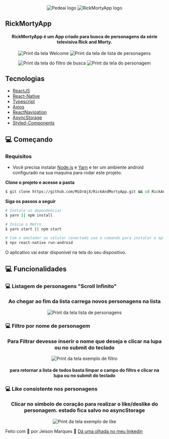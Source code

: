 <div align="center">
  <img src="https://pede.ai/upload/logo-horizontal-pedeai.png" alt="Pedeai logo">
  <img src="./src/assets/rickyandmortylogo.svg" alt="RickMortyApp logo">
</div>

## RickMortyApp

<h4 align="center">
  RickMortyApp é um App criado para busca de personagens da série televisiva Rick and Morty.
</h4>

<div>
<p align="center">
<img src=".github/Welcome.PNG" alt="Print da tela Welcome">
<img src=".github/CharacterList.PNG" alt="Print da tela de lista de personagens">
</p>
<p align="center">
<img src=".github/SearchList.PNG" alt="Print da tela do filtro de busca">
<img src=".github/OverView.PNG" alt="Print da tela do personagem">
</p>
</div>

## Tecnologias

- [ReactJS](https://reactjs.org/)
- [React-Native](https://reactnative.dev/)
- [Typescript](https://www.typescriptlang.org/)
- [Axios](https://axios-http.com/docs/intro)
- [ReactNavigation](https://reactnavigation.org/)
- [AsyncStorage](https://react-native-async-storage.github.io/async-storage/)
- [Styled-Components](https://styled-components.com/)

## 💻 Começando

### Requisitos

- Você precisa instalar [Node.js](https://nodejs.org/en/download/) e [Yarn](https://yarnpkg.com/) e ter um ambiente android configurado na sua maquina para rodar este projeto.

**Clone o projeto e acesse a pasta**

```bash
$ git clone https://github.com/MiDrAjX/RickAndMortyApp.git && cd RickAndMortyApp
```

**Siga os passos a seguir**

```bash
# Instale as dependencias
$ yarn || npm install

# Inicie o Metro
$ yarn start || npm start

# Com o emulador ou celular conectado use o comando para instalar o aplicativo no dispositvo:
$ npx react-native run-android
```

O aplicativo vai estar disponivel na tela do seu dispositivo.

## 💻 Funcionalidades

### 💻 Listagem de personagens "Scroll Infinito"

<div>
<h3 align="center">Ao chegar ao fim da lista carrega novos personagens na lista</h3>
<p align="center">
<img src=".github/CharacterList.PNG" alt="Print da tela lista de personagens">
</p>
</div>

### 💻 Filtro por nome de personagem

<div>
<h3 align="center">Para Filtrar devesse inserir o nome que deseja e clicar na lupa ou no submit do teclado</h3>
<p align="center">
<img align="center" src=".github/SearchList.PNG" alt="Print da tela exemplo de filtro">
</p>
<h4 align="center">para retornar a lista de todos basta limpar o campo do filtro e clicar na lupa ou no submit do teclado</h4>
</div>

### 💻 Like consistente nos personagens

<div>
<h3 align="center">Clicar no simbolo de coração para realizar o like/deslike do personagem. estado fica salvo no asyncStorage</h3>
<p align="center">
<img src=".github/SearchList.PNG" alt="Print da tela exemplo de like">
</p>
</div>

Feito com 💜 por Jeison Marques 👋 [Dá uma olhada no meu linkedin](https://www.linkedin.com/in/jeison-marques/)
